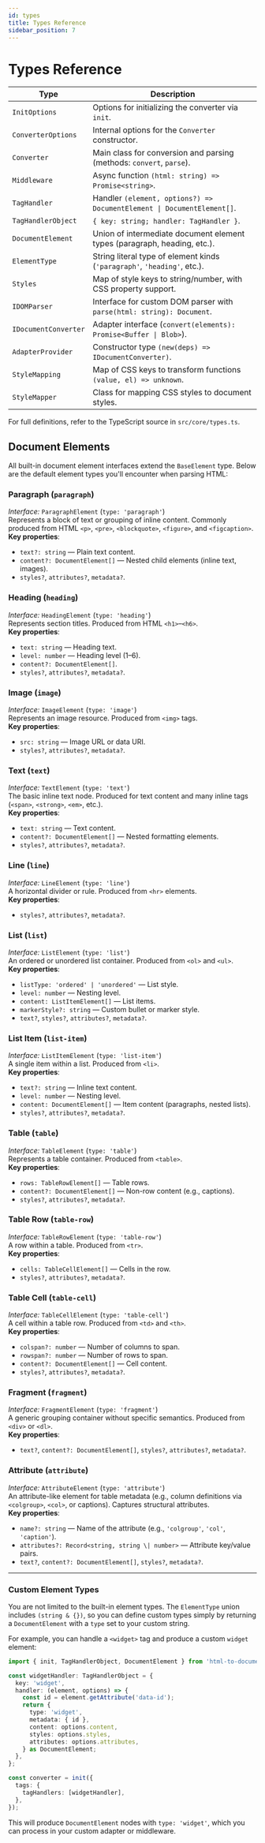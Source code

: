 ```yaml
---
id: types
title: Types Reference
sidebar_position: 7
---
```


# Types Reference

| Type                  | Description                                                              |
|-----------------------|--------------------------------------------------------------------------|
| `InitOptions`         | Options for initializing the converter via `init`.                       |
| `ConverterOptions`    | Internal options for the `Converter` constructor.                        |
| `Converter`           | Main class for conversion and parsing (methods: `convert`, `parse`).     |
| `Middleware`          | Async function `(html: string) => Promise<string>`.                     |
| `TagHandler`          | Handler `(element, options?) => DocumentElement \| DocumentElement[]`.   |
| `TagHandlerObject`    | `{ key: string; handler: TagHandler }`.                                  |
| `DocumentElement`     | Union of intermediate document element types (paragraph, heading, etc.). |
| `ElementType`         | String literal type of element kinds (`'paragraph'`, `'heading'`, etc.).|
| `Styles`              | Map of style keys to string/number, with CSS property support.           |
| `IDOMParser`          | Interface for custom DOM parser with `parse(html: string): Document`.    |
| `IDocumentConverter`  | Adapter interface (`convert(elements): Promise<Buffer \| Blob>`).        |
| `AdapterProvider`     | Constructor type `(new(deps) => IDocumentConverter)`.                    |
| `StyleMapping`        | Map of CSS keys to transform functions `(value, el) => unknown`.         |
| `StyleMapper`         | Class for mapping CSS styles to document styles.                         |

For full definitions, refer to the TypeScript source in `src/core/types.ts`.

## Document Elements

All built-in document element interfaces extend the `BaseElement` type. Below are the default element types you'll encounter when parsing HTML:

### Paragraph (`paragraph`)
*Interface:* `ParagraphElement` (`type: 'paragraph'`)  
Represents a block of text or grouping of inline content. Commonly produced from HTML `<p>`, `<pre>`, `<blockquote>`, `<figure>`, and `<figcaption>`.  
**Key properties**:
- `text?: string` — Plain text content.  
- `content?: DocumentElement[]` — Nested child elements (inline text, images).  
- `styles?`, `attributes?`, `metadata?`.  

### Heading (`heading`)
*Interface:* `HeadingElement` (`type: 'heading'`)  
Represents section titles. Produced from HTML `<h1>`–`<h6>`.  
**Key properties**:
- `text: string` — Heading text.  
- `level: number` — Heading level (1–6).  
- `content?: DocumentElement[]`.  
- `styles?`, `attributes?`, `metadata?`.  

### Image (`image`)
*Interface:* `ImageElement` (`type: 'image'`)  
Represents an image resource. Produced from `<img>` tags.  
**Key properties**:
- `src: string` — Image URL or data URI.  
- `styles?`, `attributes?`, `metadata?`.  

### Text (`text`)
*Interface:* `TextElement` (`type: 'text'`)  
The basic inline text node. Produced for text content and many inline tags (`<span>`, `<strong>`, `<em>`, etc.).  
**Key properties**:
- `text: string` — Text content.  
- `content?: DocumentElement[]` — Nested formatting elements.  
- `styles?`, `attributes?`, `metadata?`.  

### Line (`line`)
*Interface:* `LineElement` (`type: 'line'`)  
A horizontal divider or rule. Produced from `<hr>` elements.  
**Key properties**:
- `styles?`, `attributes?`, `metadata?`.  

### List (`list`)
*Interface:* `ListElement` (`type: 'list'`)  
An ordered or unordered list container. Produced from `<ol>` and `<ul>`.  
**Key properties**:
- `listType: 'ordered' | 'unordered'` — List style.  
- `level: number` — Nesting level.  
- `content: ListItemElement[]` — List items.  
- `markerStyle?: string` — Custom bullet or marker style.  
- `text?`, `styles?`, `attributes?`, `metadata?`.  

### List Item (`list-item`)
*Interface:* `ListItemElement` (`type: 'list-item'`)  
A single item within a list. Produced from `<li>`.  
**Key properties**:
- `text?: string` — Inline text content.  
- `level: number` — Nesting level.  
- `content: DocumentElement[]` — Item content (paragraphs, nested lists).  
- `styles?`, `attributes?`, `metadata?`.  

### Table (`table`)
*Interface:* `TableElement` (`type: 'table'`)  
Represents a table container. Produced from `<table>`.  
**Key properties**:
- `rows: TableRowElement[]` — Table rows.  
- `content?: DocumentElement[]` — Non-row content (e.g., captions).  
- `styles?`, `attributes?`, `metadata?`.  

### Table Row (`table-row`)
*Interface:* `TableRowElement` (`type: 'table-row'`)  
A row within a table. Produced from `<tr>`.  
**Key properties**:
- `cells: TableCellElement[]` — Cells in the row.  
- `styles?`, `attributes?`, `metadata?`.  

### Table Cell (`table-cell`)
*Interface:* `TableCellElement` (`type: 'table-cell'`)  
A cell within a table row. Produced from `<td>` and `<th>`.  
**Key properties**:
- `colspan?: number` — Number of columns to span.  
- `rowspan?: number` — Number of rows to span.  
- `content?: DocumentElement[]` — Cell content.  
- `styles?`, `attributes?`, `metadata?`.  

### Fragment (`fragment`)
*Interface:* `FragmentElement` (`type: 'fragment'`)  
A generic grouping container without specific semantics. Produced from `<div>` or `<dl>`.  
**Key properties**:
- `text?`, `content?: DocumentElement[]`, `styles?`, `attributes?`, `metadata?`.  

### Attribute (`attribute`)
*Interface:* `AttributeElement` (`type: 'attribute'`)  
An attribute-like element for table metadata (e.g., column definitions via `<colgroup>`, `<col>`, or captions). Captures structural attributes.  
**Key properties**:
- `name?: string` — Name of the attribute (e.g., `'colgroup'`, `'col'`, `'caption'`).  
- `attributes?: Record<string, string \| number>` — Attribute key/value pairs.  
- `text?`, `content?: DocumentElement[]`, `styles?`, `metadata?`.

---  
### Custom Element Types  
You are not limited to the built-in element types. The `ElementType` union includes `(string & {})`, so you can define custom types simply by returning a `DocumentElement` with a `type` set to your custom string.  

For example, you can handle a `<widget>` tag and produce a custom `widget` element:

```ts
import { init, TagHandlerObject, DocumentElement } from 'html-to-document';

const widgetHandler: TagHandlerObject = {
  key: 'widget',
  handler: (element, options) => {
    const id = element.getAttribute('data-id');
    return {
      type: 'widget',
      metadata: { id },
      content: options.content,
      styles: options.styles,
      attributes: options.attributes,
    } as DocumentElement;
  },
};

const converter = init({
  tags: {
    tagHandlers: [widgetHandler],
  },
});
```

This will produce `DocumentElement` nodes with `type: 'widget'`, which you can process in your custom adapter or middleware.